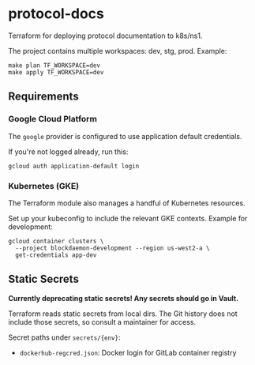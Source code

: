 # protocol-docs

Terraform for deploying protocol documentation to k8s/ns1.

The project contains multiple workspaces: dev, stg, prod.
Example:
```shell script
make plan TF_WORKSPACE=dev
make apply TF_WORKSPACE=dev
```

## Requirements

### Google Cloud Platform

The `google` provider is configured to use application default credentials.

If you're not logged already, run this:

```shell script
gcloud auth application-default login
```

### Kubernetes (GKE)

The Terraform module also manages a handful of Kubernetes resources.

Set up your kubeconfig to include the relevant GKE contexts.
Example for development:

```shell script
gcloud container clusters \
  --project blockdaemon-development --region us-west2-a \
  get-credentials app-dev 
```

## Static Secrets

**Currently deprecating static secrets! Any secrets should go in Vault.**

Terraform reads static secrets from local dirs.
The Git history does not include those secrets, so consult a maintainer for access.

Secret paths under `secrets/{env}`:
- `dockerhub-regcred.json`: Docker login for GitLab container registry

